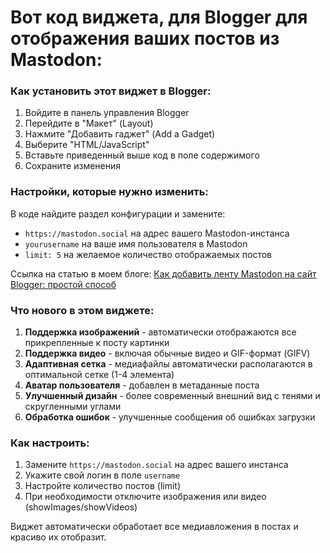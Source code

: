 # Вот код виджета, для Blogger для отображения ваших постов из Mastodon:
### Как установить этот виджет в Blogger:

1. Войдите в панель управления Blogger
2. Перейдите в "Макет" (Layout)
3. Нажмите "Добавить гаджет" (Add a Gadget)
4. Выберите "HTML/JavaScript"
5. Вставьте приведенный выше код в поле содержимого
6. Сохраните изменения

### Настройки, которые нужно изменить:

В коде найдите раздел конфигурации и замените:
- `https://mastodon.social` на адрес вашего Mastodon-инстанса
- `yourusername` на ваше имя пользователя в Mastodon
- `limit: 5` на желаемое количество отображаемых постов

Ссылка на статью в моем блоге: [Как добавить ленту Mastodon на сайт Blogger: простой способ
](https://www.niiazov.com/2025/06/mastodon-blogger.html)

### Что нового в этом виджете:

1. **Поддержка изображений** - автоматически отображаются все прикрепленные к посту картинки
2. **Поддержка видео** - включая обычные видео и GIF-формат (GIFV)
3. **Адаптивная сетка** - медиафайлы автоматически располагаются в оптимальной сетке (1-4 элемента)
4. **Аватар пользователя** - добавлен в метаданные поста
5. **Улучшенный дизайн** - более современный внешний вид с тенями и скругленными углами
6. **Обработка ошибок** - улучшенные сообщения об ошибках загрузки

### Как настроить:
1. Замените `https://mastodon.social` на адрес вашего инстанса
2. Укажите свой логин в поле `username`
3. Настройте количество постов (limit)
4. При необходимости отключите изображения или видео (showImages/showVideos)

Виджет автоматически обработает все медиавложения в постах и красиво их отобразит.